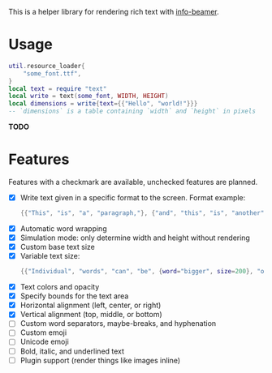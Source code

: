 This is a helper library for rendering rich text with [info-beamer](https://github.com/dividuum/info-beamer).

# Usage

```lua
util.resource_loader{
    "some_font.ttf",
}
local text = require "text"
local write = text(some_font, WIDTH, HEIGHT)
local dimensions = write{text={{"Hello", "world!"}}}
-- `dimensions` is a table containing `width` and `height` in pixels
```

**TODO**

# Features

Features with a checkmark are available, unchecked features are planned.

- [x] Write text given in a specific format to the screen. Format example:
    ```lua
    {{"This", "is", "a", "paragraph,"}, {"and", "this", "is", "another", "paragraph."}}
    ```
- [x] Automatic word wrapping
- [x] Simulation mode: only determine width and height without rendering
- [x] Custom base text size
- [x] Variable text size:
    ```lua
    {{"Individual", "words", "can", "be", {word="bigger", size=200}, "or", {word="smaller", size=50}, {word=".", space_before=false}}}
    ```
- [x] Text colors and opacity
- [x] Specify bounds for the text area
- [x] Horizontal alignment (left, center, or right)
- [x] Vertical alignment (top, middle, or bottom)
- [ ] Custom word separators, maybe-breaks, and hyphenation
- [ ] Custom emoji
- [ ] Unicode emoji
- [ ] Bold, italic, and underlined text
- [ ] Plugin support (render things like images inline)

